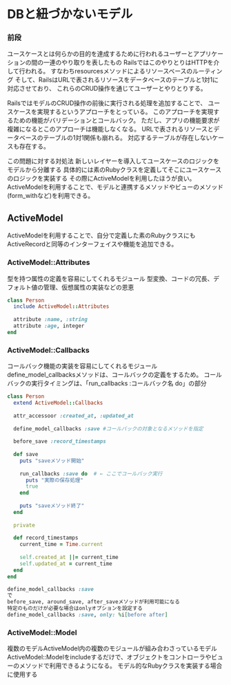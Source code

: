 # DBと紐づかないモデル

### 前段

ユースケースとは何らかの目的を達成するために行われるユーザーとアプリケーションの間の一連のやり取りを表したもの
RailsではこのやりとりはHTTPを介して行われる。
すなわちresourcesメソッドによるリソースベースのルーティング
そして、RailsはURLで表されるリソースをデータベースのテーブルと1対1に対応させており、
これらのCRUD操作を通じてユーザーとやりとりする。

RailsではモデルのCRUD操作の前後に実行される処理を追加することで、
ユースケースを実現するというアプローチをとっている。
このアプローチを実現するための機能がバリデーションとコールバック。
ただし、アプリの機能要求が複雑になるとこのアプローチは機能しなくなる。
URLで表されるリソースとデータベースのテーブルの1対1関係も崩れる。
対応するテーブルが存在しないケースも存在する。

この問題に対する対処法
新しいレイヤーを導入してユースケースのロジックをモデルから分離する
具体的には素のRubyクラスを定義してそこにユースケースのロジックを実装する
その際にActiveModelを利用したほうが良い。
ActiveModelを利用することで、モデルと連携するメソッドやビューのメソッド(form_withなど)を利用できる。

## ActiveModel

ActiveModelを利用することで、自分で定義した素のRubyクラスにもActiveRecordと同等のインターフェイスや機能を追加できる。

### ActiveModel::Attributes

型を持つ属性の定義を容易にしてくれるモジュール
型変換、コードの冗長、デフォルト値の管理、仮想属性の実装などの恩恵

```ruby
class Person
  include ActiveModel::Attributes
  
  attribute :name, :string
  attribute :age, integer
end
```

### ActiveModel::Callbacks

コールバック機能の実装を容易にしてくれるモジュール
define_model_callbacksメソッドは、コールバックの定義をするため。
コールバックの実行タイミングは、「run_callbacks :コールバック名 do」の部分

```ruby
class Person
  extend ActiveModel::Callbacks
  
  attr_accessoor :created_at, :updated_at
  
  define_model_callbacks :save #コールバックの対象となるメソッドを指定
  
  before_save :record_timestamps
  
  def save
    puts "saveメソッド開始"
    
    run_callbacks :save do  # ← ここでコールバック実行
      puts "実際の保存処理"
      true
    end
    
    puts "saveメソッド終了"
  end
  
  private
  
  def record_timestamps
    current_time = Time.current
    
    self.created_at ||= current_time
    self.updated_at = current_time
  end
end
```

```ruby
define_model_callbacks :save
で
before_save, around_save, after_saveメソッドが利用可能になる
特定のものだけが必要な場合はonlyオプションを設定する
define_model_callbacks :save, only: %i[before after]
```

### ActiveModel::Model

複数のモデルActiveModel内の複数のモジュールが組み合わさっているモデル
ActiveModel::Modelをincludeするだけで、オブジェクトをコントローラやビューのメソッドで利用できるようになる。
モデル的なRubyクラスを実装する場合に使用する